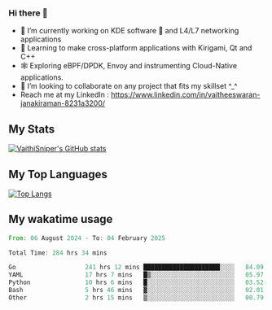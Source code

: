 ### Hi there 👋

- 🔭 I’m currently working on KDE software 💓 and L4/L7 networking applications 
- 📖 Learning to make cross-platform applications with Kirigami, Qt and C++
- 🕸️ Exploring eBPF/DPDK, Envoy and instrumenting Cloud-Native applications. 
- 👯 I’m looking to collaborate on any project that fits my skillset ^_^
- Reach me at my LinkedIn : https://www.linkedin.com/in/vaitheeswaran-janakiraman-8231a3200/

## My Stats
[![VaithiSniper's GitHub stats](https://github-readme-stats.vercel.app/api?username=VaithiSniper&hide=stars&theme=radical)](https://github.com/anuraghazra/github-readme-stats)

## My Top Languages

[![Top Langs](https://github-readme-stats.vercel.app/api/top-langs/?username=VaithiSniper&layout=compact)](https://github.com/anuraghazra/github-readme-stats)

## My wakatime usage

<!--START_SECTION:waka-->

```rust
From: 06 August 2024 - To: 04 February 2025

Total Time: 284 hrs 34 mins

Go                   241 hrs 12 mins █████████████████████░░░░   84.09 %
YAML                 17 hrs 7 mins   █▒░░░░░░░░░░░░░░░░░░░░░░░   05.97 %
Python               10 hrs 6 mins   █░░░░░░░░░░░░░░░░░░░░░░░░   03.52 %
Bash                 5 hrs 46 mins   ▓░░░░░░░░░░░░░░░░░░░░░░░░   02.01 %
Other                2 hrs 15 mins   ▒░░░░░░░░░░░░░░░░░░░░░░░░   00.79 %
```

<!--END_SECTION:waka-->
